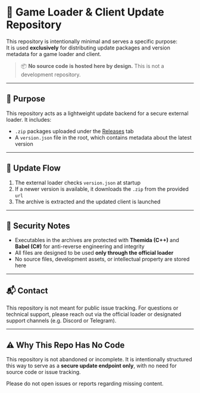 # 🧩 Game Loader & Client Update Repository

This repository is intentionally minimal and serves a specific purpose:  
It is used **exclusively** for distributing update packages and version metadata for a game loader and client.

> 📦 **No source code is hosted here by design.** This is not a development repository.

---

## 🔧 Purpose

This repository acts as a lightweight update backend for a secure external loader. It includes:

- `.zip` packages uploaded under the [Releases](https://github.com/gc-cff/cff-updates/releases) tab
- A `version.json` file in the root, which contains metadata about the latest version

---

## 🚀 Update Flow

1. The external loader checks `version.json` at startup
2. If a newer version is available, it downloads the `.zip` from the provided `url`
3. The archive is extracted and the updated client is launched

---

## 🔐 Security Notes

* Executables in the archives are protected with **Themida (C++)** and **Babel (C#)** for anti-reverse engineering and integrity
* All files are designed to be used **only through the official loader**
* No source files, development assets, or intellectual property are stored here

---

## 📬 Contact

This repository is not meant for public issue tracking.
For questions or technical support, please reach out via the official loader or designated support channels (e.g. Discord or Telegram).

---

## ⚠️ Why This Repo Has No Code

This repository is not abandoned or incomplete.
It is intentionally structured this way to serve as a **secure update endpoint only**, with no need for source code or issue tracking.

Please do not open issues or reports regarding missing content.